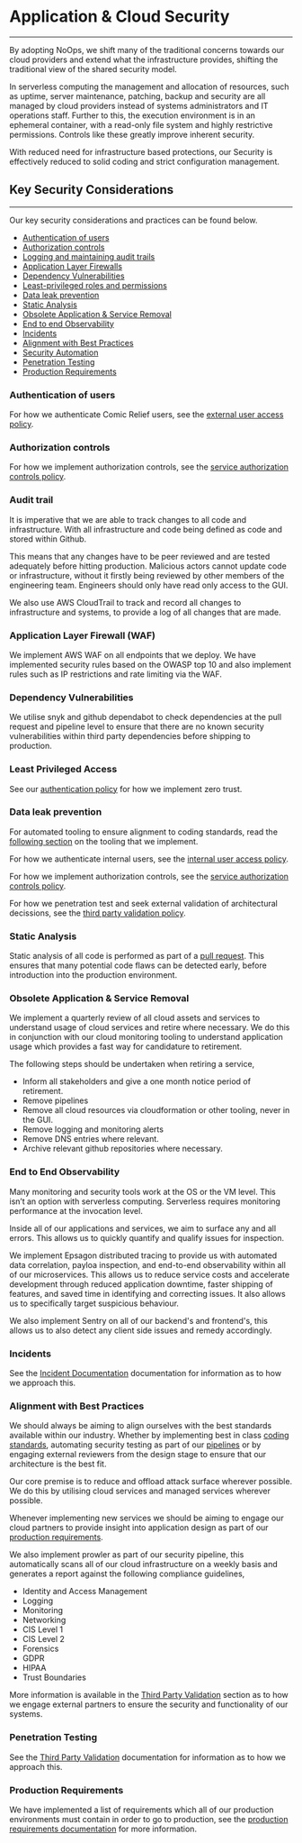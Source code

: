 # Application & Cloud Security
***

By adopting NoOps, we shift many of the traditional concerns towards our cloud providers and extend what the 
infrastructure provides, shifting the traditional view of the shared security model.

In serverless computing the management and allocation of resources, such as uptime, server maintenance, patching, backup
and security are all managed by cloud providers instead of systems administrators and IT operations staff. Further to 
this, the execution environment is in an ephemeral container, with a read-only file system and highly restrictive 
permissions. Controls like these greatly improve inherent security.

With reduced need for infrastructure based protections, our Security is effectively reduced to solid coding and strict 
configuration management.

## Key Security Considerations
***

Our key security considerations and practices can be found below.

- [Authentication of users](#authentication-of-users)
- [Authorization controls](#authorization-controls)
- [Logging and maintaining audit trails](#audit-trail)
- [Application Layer Firewalls](#application-layer-firewall-waf)
- [Dependency Vulnerabilities](#dependency-vulnerabilities)
- [Least-privileged roles and permissions](#least-privileged-access)
- [Data leak prevention](#data-leak-prevention)
- [Static Analysis](#static-analysis)
- [Obsolete Application & Service Removal](#obsolete-application--service-removal)
- [End to end Observability](#end-to-end-observability)
- [Incidents](#incidents)
- [Alignment with Best Practices](#alignment-with-best-practices)
- [Security Automation](#security-automation)
- [Penetration Testing](#penetration-testing)
- [Production Requirements](#production-requirements)

### Authentication of users

For how we authenticate Comic Relief users, see the 
[external user access policy](authorization-policy.md#external-user-access-policy).

### Authorization controls

For how we implement authorization controls, see the 
[service authorization controls policy](authorization-policy.md#service-authorization-controls).

### Audit trail

It is imperative that we are able to track changes to all code and infrastructure. With all infrastructure and code 
being defined as code and stored within Github. 

This means that any changes have to be peer reviewed and are tested adequately before hitting production. Malicious 
actors cannot update code or infrastructure, without it firstly being reviewed by other members of the engineering team. 
Engineers should only have read only access to the GUI.

We also use AWS CloudTrail to track and record all changes to infrastructure and systems, to provide a log of all changes
that are made.

### Application Layer Firewall (WAF)

We implement AWS WAF on all endpoints that we deploy. We have implemented security rules based on the OWASP 
top 10 and also implement rules such as IP restrictions and rate limiting via the WAF.

### Dependency Vulnerabilities

We utilise snyk and github dependabot to check dependencies at the pull request and pipeline level to ensure that there
are no known security vulnerabilities within third party dependencies before shipping to production. 

### Least Privileged Access

See our [authentication policy](authorization-policy.md) for how we implement zero trust.

### Data leak prevention

For automated tooling to ensure alignment to coding standards, read the 
[following section](tooling.md#coding-standards) on the tooling that we implement.

For how we authenticate internal users, see the 
[internal user access policy](authorization-policy.md#internal-user-access-policy).

For how we implement authorization controls, see the 
[service authorization controls policy](authorization-policy.md#service-authorization-controls).

For how we penetration test and seek external validation of architectural decissions, see the
[third party validation policy](third-party-validation.md).

### Static Analysis

Static analysis of all code is performed as part of a [pull request](code-review.md). This ensures
that many potential code flaws can be detected early, before introduction into the production environment.

### Obsolete Application & Service Removal

We implement a quarterly review of all cloud assets and services to understand usage of cloud services and retire where
necessary. We do this in conjunction with our cloud monitoring tooling to understand application usage which provides a
fast way for candidature to retirement.

The following steps should be undertaken when retiring a service,

- Inform all stakeholders and give a one month notice period of retirement.
- Remove pipelines
- Remove all cloud resources via cloudformation or other tooling, never in the GUI.
- Remove logging and monitoring alerts
- Remove DNS entries where relevant.
- Archive relevant github repositories where necessary. 

### End to End Observability

Many monitoring and security tools work at the OS or the VM level. This isn’t an option with serverless computing. 
Serverless requires monitoring performance at the invocation level.

Inside all of our applications and services, we aim to surface any and all errors. This allows us to quickly quantify
and qualify issues for inspection.

We implement Epsagon distributed tracing to provide us with automated data correlation, payloa inspection, and 
end-to-end observability within all of our microservices. This allows us to reduce service costs and accelerate 
development through reduced application downtime, faster shipping of features, and saved time in identifying and 
correcting issues. It also allows us to specifically target suspicious behaviour.

We also implement Sentry on all of our backend's and frontend's, this allows us to also detect any client side issues and
remedy accordingly.

### Incidents

See the [Incident Documentation](Incidents/overview.md) documentation for information as to how we approach this.

### Alignment with Best Practices

We should always be aiming to align ourselves with the best standards available within our industry. Whether by 
implementing best in class [coding standards](coding-standards.md), automating security testing as
part of our [pipelines](pipelines.md) or by engaging external reviewers from the design stage to
ensure that our architecture is the best fit.

Our core premise is to reduce and offload attack surface wherever possible. We do this by utilising cloud services and
managed services wherever possible.

Whenever implementing new services we should be aiming to engage our cloud partners to provide insight into application 
design as part of our [production requirements](prodreq.md).

We also implement prowler as part of our security pipeline, this automatically scans all of our cloud infrastructure on a 
weekly basis and generates a report against the following compliance guidelines,

- Identity and Access Management
- Logging
- Monitoring
- Networking
- CIS Level 1
- CIS Level 2
- Forensics
- GDPR
- HIPAA
- Trust Boundaries

More information is available in the [Third Party Validation](third-party-validation.md) section as to how we engage
external partners to ensure the security and functionality of our systems.

### Penetration Testing

See the [Third Party Validation](third-party-validation.md) documentation for information as to how we approach this.

### Production Requirements

We have implemented a list of requirements which all of our production environments must contain in order to go to 
production, see the [production requirements documentation](prodreq.md) for more information.

